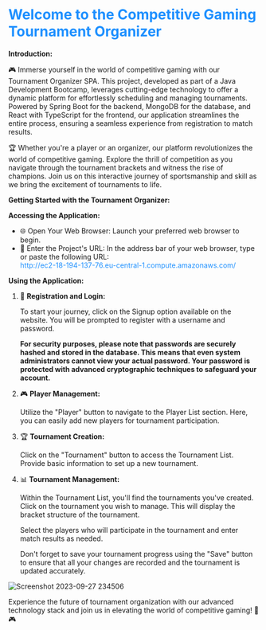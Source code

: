 <h1 style="color:#1E90FF;">Welcome to the Competitive Gaming Tournament Organizer</h1>

<p><strong>Introduction:</strong></p>

<p>🎮 Immerse yourself in the world of competitive gaming with our Tournament Organizer SPA. This project, developed as part of a Java Development Bootcamp, leverages cutting-edge technology to offer a dynamic platform for effortlessly scheduling and managing tournaments. Powered by Spring Boot for the backend, MongoDB for the database, and React with TypeScript for the frontend, our application streamlines the entire process, ensuring a seamless experience from registration to match results.</p>

<p>🏆 Whether you're a player or an organizer, our platform revolutionizes the world of competitive gaming. Explore the thrill of competition as you navigate through the tournament brackets and witness the rise of champions. Join us on this interactive journey of sportsmanship and skill as we bring the excitement of tournaments to life.</p>

<p><strong>Getting Started with the Tournament Organizer:</strong></p>

<p><strong>Accessing the Application:</strong></p>

<ul>
  <li>🌐 Open Your Web Browser: Launch your preferred web browser to begin.</li>
  <li>🔗 Enter the Project's URL: In the address bar of your web browser, type or paste the following URL:<br>
      <a href="http://ec2-18-194-137-76.eu-central-1.compute.amazonaws.com/" style="color:#1E90FF; text-decoration:none;">http://ec2-18-194-137-76.eu-central-1.compute.amazonaws.com/</a></li>
</ul>

<p><strong>Using the Application:</strong></p>

<ol>
  <li>
    <p>🔐 <strong>Registration and Login:</strong></p>
    <p>To start your journey, click on the Signup option available on the website. You will be prompted to register with a username and password.</p>
    <p><strong>For security purposes, please note that passwords are securely hashed and stored in the database. This means that even system administrators cannot view your actual password. Your password is protected with advanced cryptographic techniques to safeguard your account.</strong></p>
  </li>
  <li>
    <p>🎮 <strong>Player Management:</strong></p>
    <p>Utilize the "Player" button to navigate to the Player List section. Here, you can easily add new players for tournament participation.</p>
  </li>
  <li>
    <p>🏆 <strong>Tournament Creation:</strong></p>
    <p>Click on the "Tournament" button to access the Tournament List. Provide basic information to set up a new tournament.</p>
  </li>
  <li>
    <p>📊 <strong>Tournament Management:</strong></p>
    <p>Within the Tournament List, you'll find the tournaments you've created. Click on the tournament you wish to manage. This will display the bracket structure of the tournament.</p>
    <p>Select the players who will participate in the tournament and enter match results as needed.</p>
    <p>Don't forget to save your tournament progress using the "Save" button to ensure that all your changes are recorded and the tournament is updated accurately.</p>
  </li>
</ol>

![Screenshot 2023-09-27 234506](https://github.com/eliasYazdani/CupWithMe/assets/134424453/d8184047-2ea9-4401-a8cd-3e39b9b0a99a)

<p>Experience the future of tournament organization with our advanced technology stack and join us in elevating the world of competitive gaming! 🚀🎮</p>
